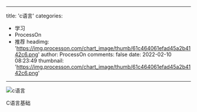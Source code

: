 
---
title: 'c语言'
categories: 
 - 学习
 - ProcessOn
 - 推荐
headimg: 'https://img.processon.com/chart_image/thumb/61c464061efad45a2b4142c6.png'
author: ProcessOn
comments: false
date: 2022-02-10 08:23:49
thumbnail: 'https://img.processon.com/chart_image/thumb/61c464061efad45a2b4142c6.png'
---

<div>   
<img class="thumb" alt="c语言" src="https://img.processon.com/chart_image/thumb/61c464061efad45a2b4142c6.png" referrerpolicy="no-referrer">
<p>C语言基础
</p>  
</div>
            